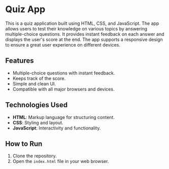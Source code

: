 # Quiz App

This is a quiz application built using HTML, CSS, and JavaScript. The app allows users to test their knowledge on various topics by answering multiple-choice questions. It provides instant feedback on each answer and displays the user's score at the end. The app supports a responsive design to ensure a great user experience on different devices.

## Features
- Multiple-choice questions with instant feedback.
- Keeps track of the score.
- Simple and clean UI.
- Compatible with all major browsers and devices.

## Technologies Used
- **HTML**: Markup language for structuring content.
- **CSS**: Styling and layout.
- **JavaScript**: Interactivity and functionality.

## How to Run
1. Clone the repository.
2. Open the `index.html` file in your web browser.
